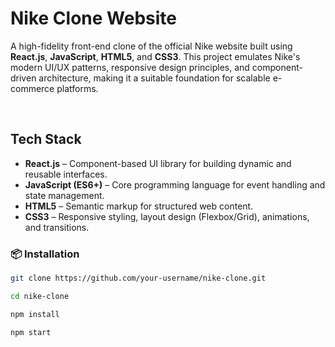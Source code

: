 # Nike Clone Website 

A high-fidelity front-end clone of the official Nike website built using **React.js**, **JavaScript**, **HTML5**, and **CSS3**. 
This project emulates Nike's modern UI/UX patterns, responsive design principles, and component-driven architecture, making it a suitable foundation for scalable e-commerce platforms.

<br>

##  Tech Stack

- **React.js** – Component-based UI library for building dynamic and reusable interfaces.
- **JavaScript (ES6+)** – Core programming language for event handling and state management.
- **HTML5** – Semantic markup for structured web content.
- **CSS3** – Responsive styling, layout design (Flexbox/Grid), animations, and transitions.

### 📦 Installation


```bash
git clone https://github.com/your-username/nike-clone.git

cd nike-clone

npm install

npm start


